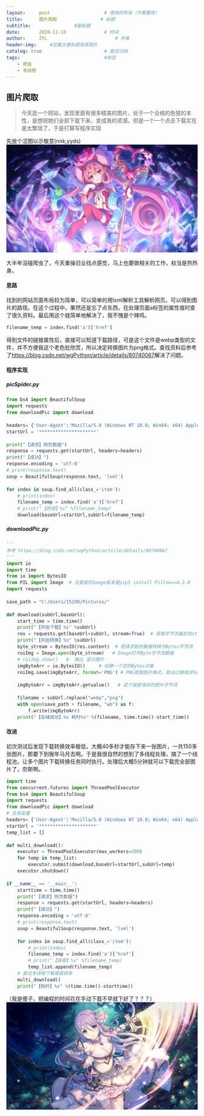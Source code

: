 ```yaml
---
layout:     post   				    # 使用的布局（不需要改）
title:      图片爬取 				# 标题 
subtitle:                #副标题
date:       2020-11-15 				# 时间
author:     ZYL 						# 作者
header-img:  	#这篇文章标题背景图片
catalog: true 						# 是否归档
tags:								#标签
    - 爬虫
    - 多线程
---
```

## 图片爬取
>今天逛一个网站，发现里面有很多精美的图片，处于一个合格的色狼的本性，是想把她们全部下载下来，变成我的资源。但是一个一个点击下载实在是太繁琐了，于是打算写程序实现


先放个涩图以示敬意(nnk,yyds)![](https://github.com/ZYL-fight/ZYL-fight.github.io/blob/master/img/pcr/107031.png?raw=true)

大半年没碰爬虫了，今天重操旧业找点感觉，马上也要做相关的工作，权当是热热身。
#### 思路
找到的网站页面布局较为简单，可以简单的用lxml解析工具解析网页。可以得到图片的路径。在这个过程中，果然还是忘了点东西，在处理页面a标签的属性值时查了很久资料。最后用这个就简单地解决了，我不愧是个辣鸡。

```python
filename_temp = index.find('a')['href']
```
得到文件的链接属性后，直接可以知道下载路径，可是这个文件是webp类型的文件，并不方便我这个老色批欣赏，所以决定转换图片为png格式。查找资料后参考了<a>https://blog.csdn.net/wgPython/article/details/80740067</a>解决了问题。

#### 程序实现

##### picSpider.py
```python
from bs4 import BeautifulSoup
import requests
from downloadPic import download

headers= {'User-Agent':'Mozilla/5.0 (Windows NT 10.0; Win64; x64) AppleWebKit/537.36 (KHTML, like Gecko) Chrome/75.0.3770.100 Safari/537.36'}
startUrl = '*********************'

print("【请求】网页数据")
response = requests.get(startUrl, headers=headers)
print("【成功】")
response.encoding = 'utf-8'
# print(response.text)
soup = BeautifulSoup(response.text, 'lxml')

for index in soup.find_all(class_='item'):
    # print(index)
    filename_temp = index.find('a')['href']
    # print("【获得】%s" %filename_temp)
    download(baseUrl=startUrl,subUrl=filename_temp)

```
##### downloadPic.py
```python
'''
参考 https://blog.csdn.net/wgPython/article/details/80740067
'''
import io
import time
from io import BytesIO
from PIL import Image  # 注意我的Image版本是pip3 install Pillow==4.3.0
import requests

save_path = "C:/Users/15190/Pictures/"

def download(subUrl,baseUrl):
    start_time = time.time()
    print("【开始下载】%s" %subUrl)
    res = requests.get(baseUrl+subUrl, stream=True)  # 获取字节流最好加stream这个参数,原因见requests官方文档
    print("【开始转换】%s" %subUrl)
    byte_stream = BytesIO(res.content)  # 把请求到的数据转换为Bytes字节流
    roiImg = Image.open(byte_stream)   # Image打开Byte字节流数据
    # roiImg.show()   #  弹出 显示图片
    imgByteArr = io.BytesIO()     # 创建一个空的Bytes对象
    roiImg.save(imgByteArr, format='PNG') # PNG就是图片格式，我试过换成JPG/jpg都不行

    imgByteArr = imgByteArr.getvalue()   # 这个就是保存的图片字节流

    filename = subUrl.replace("webp","png")
    with open(save_path + filename, "wb") as f:
        f.write(imgByteArr)
    print("【存储成功】%s 耗时%s" %(filename, time.time()-start_time))

```

#### 改进
初次测试后发现下载转换效率极低，大概40多秒才能存下来一张图片，一共150多张图片，那要下到猴年马月去啊。于是我很自然的想到了多线程处理，搞了一个线程池，让多个图片下载转换任务同时执行。处理后大概5分钟就可以下载完全部图片了，奈斯啊。
```python
import time
from concurrent.futures import ThreadPoolExecutor
from bs4 import BeautifulSoup
import requests
from downloadPic import download
# 全局变量
headers= {'User-Agent':'Mozilla/5.0 (Windows NT 10.0; Win64; x64) AppleWebKit/537.36 (KHTML, like Gecko) Chrome/75.0.3770.100 Safari/537.36'}
startUrl = '*********************'
temp_list = []

def multi_download():
    executor = ThreadPoolExecutor(max_workers=200)
    for temp in temp_list:
        executor.submit(download,baseUrl=startUrl,subUrl=temp)
    executor.shutdown()

if __name__ == '__main__':
    starttime = time.time()
    print("【请求】网页数据")
    response = requests.get(startUrl, headers=headers)
    print("【成功】")
    response.encoding = 'utf-8'
    # print(response.text)
    soup = BeautifulSoup(response.text, 'lxml')

    for index in soup.find_all(class_='item'):
        # print(index)
        filename_temp = index.find('a')['href']
        # print("【获得】%s" %filename_temp)
        temp_list.append(filename_temp)
    # 尝试多线程下载提高效率
    multi_download()
    print("【耗时】%s" %(time.time()-starttime))

```
（我是傻子，把编程的时间花在手动下载不早就下好了？？？）
![](https://github.com/ZYL-fight/ZYL-fight.github.io/blob/master/img/pcr/104931.png?raw=true)